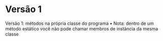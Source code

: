 # Versão 1
Versão 1: métodos na própria classe do programa
 • Nota: dentro de um método estático você não pode chamar membros de 
  instância da mesma classe

